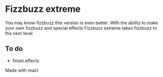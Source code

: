 # Fizzbuzz extreme

You may know fizzbuzz this version is even better. With
the ability to make your own fizzbuzz and special effects 
Fizzbuzz extreme takes fizzbuzz to the next level


## To do
- finish effects

Made with react 

